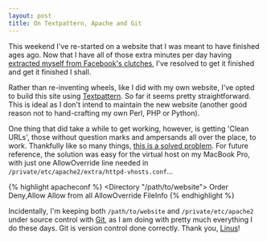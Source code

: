 ```yaml
---
layout: post
title: On Textpattern, Apache and Git
---
```




This weekend I've re-started on a website that I was meant to have finished ages
ago. Now that I have all of those extra minutes per day having [extracted myself
from Facebook's clutches](/2008/12/27/facebook-no-more/), I've resolved to get
it finished and get it finished I shall.


Rather than re-inventing wheels, like I did with my own website, I've opted to
build this site using [Textpattern](http://textpattern.com/). So far it seems
pretty straightforward. This is ideal as I don't intend to maintain the new
website (another good reason not to hand-crafting my own Perl, PHP or Python).


One thing that did take a while to get working, however, is getting 'Clean
URLs', those without question marks and ampersands all over the place, to work.
Thankfully like so many things, [this is a solved
problem](http://textpattern.com/faq/66/404-error-when-linking-to-article-pages).
For future reference, the solution was easy for the virtual host on my MacBook
Pro, with just one AllowOverride line needed in
`/private/etc/apache2/extra/httpd-vhosts.conf`...


{% highlight apacheconf %}
<Directory "/path/to/website">
    Order Deny,Allow 
    Allow from all 
    AllowOverride FileInfo
</Directory>
{% endhighlight %}


Incidentally, I'm keeping both `/path/to/website` and `/private/etc/apache2`
under source control with [Git](http://git-scm.com/), as I am doing with pretty
much everything I do these days. Git is version control done correctly. Thank
you, [Linus](http://en.wikipedia.org/wiki/Linus_Torvalds)!

